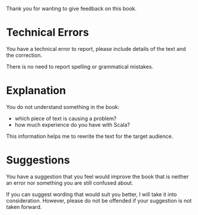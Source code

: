 Thank you for wanting to give feedback on this book.

# Technical Errors

You have a technical error to report, please include details of the text and the
correction.

There is no need to report spelling or grammatical mistakes.

# Explanation

You do not understand something in the book:

- which piece of text is causing a problem?
- how much experience do you have with Scala?

This information helps me to rewrite the text for the target audience.

# Suggestions

You have a suggestion that you feel would improve the book that is neither an
error nor something you are still confused about.

If you can suggest wording that would suit you better, I will take it into
consideration. However, please do not be offended if your suggestion is not
taken forward.
